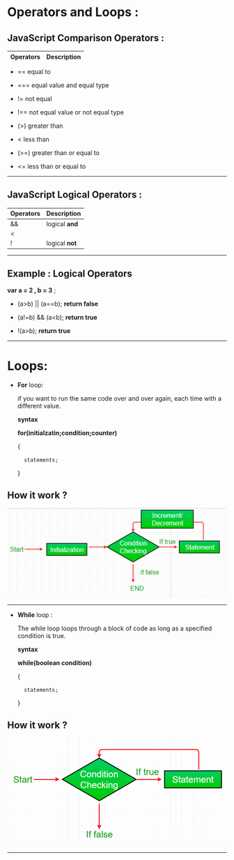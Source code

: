 # Operators and Loops :

## JavaScript Comparison Operators :

Operators | Description 
----------|------------
* ==        equal to

* ===       equal value and equal type

* !=    	not equal

* !==   	not equal value or not equal type

* (>)         greater than

* <     	less than

* (>=)        greater than or equal to

* <=	    less than or equal to

---

## JavaScript Logical Operators :

Operators | Description
----------|------------
&&       |  logical **and**
<||>    |  logical **or**
!        |  logical **not**

---
## Example : Logical Operators
**var a = 2  ,  b = 3** ;

* (a>b) || (a==b); **return false**

* (a!=b) && (a<b); **return true**

* !(a>b); **return true**
 

---

# Loops:

* **For** loop:

    if you want to run the same code over and over again, each time with a different value.

    **syntax**

    **for(initialzatin;condition;counter)**

    {

        statements;

    }

## How it work ?

![FoorLoop](foorloop.png)

---

* **While** loop :

    The while loop loops through a block of code as long as a specified condition is true.

    **syntax**

    **while(boolean condition)**

    {

        statements;
    }

## How it work ?

![WhileLoop](whileloop.png)

---







